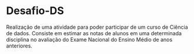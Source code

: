 # Desafio-DS
Realização de uma atividade para poder participar de um curso de Ciência de dados.
Consiste em estimar as notas de alunos em uma determinada disciplina no avaliação do Exame Nacional do Ensino Médio de anos anteriores.

